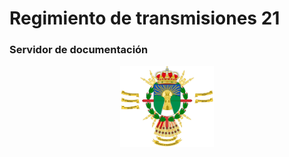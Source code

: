 # Regimiento de transmisiones 21
### Servidor de documentación
<p style="text-align: center;"><img src="https://raw.githubusercontent.com/rt21docs/docs/main/images/rt21.png" alt="Logo RT21" heihgt="150" width="150"/></p> 
